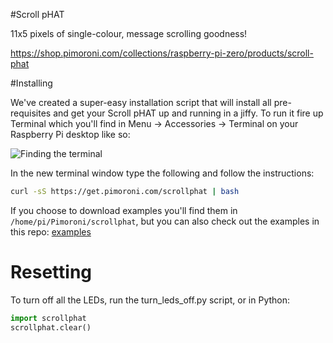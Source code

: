 #Scroll pHAT

11x5 pixels of single-colour, message scrolling goodness!

https://shop.pimoroni.com/collections/raspberry-pi-zero/products/scroll-phat

#Installing

We've created a super-easy installation script that will install all pre-requisites and get your Scroll pHAT up and running in a jiffy. To run it fire up Terminal which you'll find in Menu -> Accessories -> Terminal on your Raspberry Pi desktop like so:

![Finding the terminal](terminal.jpg)

In the new terminal window type the following and follow the instructions:

```bash
curl -sS https://get.pimoroni.com/scrollphat | bash
```

If you choose to download examples you'll find them in `/home/pi/Pimoroni/scrollphat`, but you can also check out the examples in this repo: [examples](examples)

# Resetting

To turn off all the LEDs, run the turn_leds_off.py script, or in Python:

```python
import scrollphat
scrollphat.clear()
```
